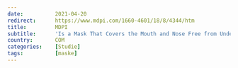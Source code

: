```yaml
---
date:          2021-04-20
redirect:      https://www.mdpi.com/1660-4601/18/8/4344/htm
title:         MDPI
subtitle:      'Is a Mask That Covers the Mouth and Nose Free from Undesirable Side Effects in Everyday Use and Free of Potential Hazards?'
country:       COM
categories:    [Studie]
tags:          [maske]
---
```

